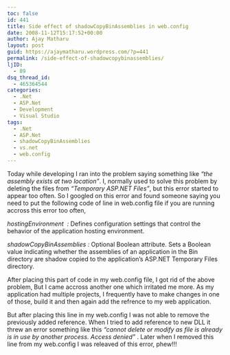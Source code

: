 ```yaml
---
toc: false
id: 441
title: Side effect of shadowCopyBinAssemblies in web.config
date: 2008-11-12T15:17:52+00:00
author: Ajay Matharu
layout: post
guid: https://ajaymatharu.wordpress.com/?p=441
permalink: /side-effect-of-shadowcopybinassemblies/
ljID:
  - 89
dsq_thread_id:
  - 465364544
categories:
  - .Net
  - ASP.Net
  - Development
  - Visual Studio
tags:
  - .Net
  - ASP.Net
  - shadowCopyBinAssemblies
  - vs.net
  - web.config
---
```

Today while developing I ran into the problem saying something like _&#8220;the assembly exists at two location&#8221;_. I, normally used to solve this problem by deleting the files from _&#8220;Temporary ASP.NET Files&#8221;_, but this error started to appear too often. So I googled on this error and found someone saying you need to put the following code of line in web.config file if you are running accross this error too often,

_<hostingEnvironment shadowCopyBinAssemblies=&#8221;false&#8221; />_

_hostingEnvironment  :_ Defines configuration settings that control the behavior of the application hosting environment.

_shadowCopyBinAssemblies :_ Optional <span><span class="input">Boolean</span></span> attribute. Sets a Boolean value indicating whether the assemblies of an application in the Bin directory are shadow copied to the application&#8217;s ASP.NET Temporary Files directory.

After placing this part of code in my web.config file, I got rid of the above problem, But I came accross another one which irritated me more. As my application had multiple projects, I frequently have to make changes in one of those, build it and then again add the refrence to my web application.

But after placing this line in my web.config I was not able to remove the previously added reference. When I tried to add reference to new DLL it threw an error something like this _&#8220;cannot delete or modify as file is already is in use by another process. Access denied&#8221;_ . Later when I removed this line from my web.config I was releaved of this error, phew!!!
